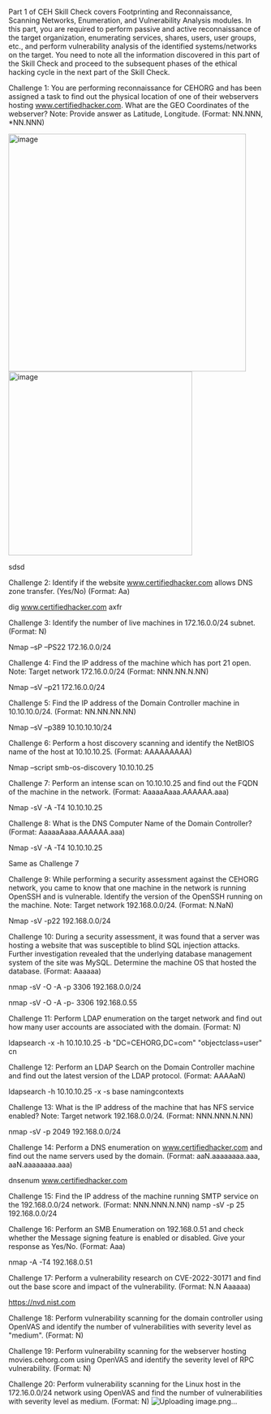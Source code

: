 Part 1 of CEH Skill Check covers Footprinting and Reconnaissance, Scanning Networks, Enumeration, and Vulnerability Analysis modules. In this part, you are required to perform passive and active reconnaissance of the target organization, enumerating services, shares, users, user groups, etc., and perform vulnerability analysis of the identified systems/networks on the target. You need to note all the information discovered in this part of the Skill Check and proceed to the subsequent phases of the ethical hacking cycle in the next part of the Skill Check.

Challenge 1:
You are performing reconnaissance for CEHORG and has been assigned a task to find out the physical location of one of their webservers hosting www.certifiedhacker.com. What are the GEO Coordinates of the webserver? Note: Provide answer as Latitude, Longitude. (Format: NN.NNN, *NN.NNN)

<img width="468" alt="image" src="https://github.com/user-attachments/assets/fbf89af3-d3a4-4655-b84d-c87df18cacda">

<img width="362" alt="image" src="https://github.com/user-attachments/assets/c61c31b2-84bf-4148-aa1d-6fb202a009aa">

sdsd

Challenge 2:
Identify if the website www.certifiedhacker.com allows DNS zone transfer. (Yes/No) (Format: Aa)

dig www.certifiedhacker.com axfr
 

Challenge 3:
Identify the number of live machines in 172.16.0.0/24 subnet. (Format: N)

Nmap –sP –PS22 172.16.0.0/24
 

Challenge 4:
Find the IP address of the machine which has port 21 open. Note: Target network 172.16.0.0/24 (Format: NNN.NN.N.NN)

Nmap –sV –p21 172.16.0.0/24
 

Challenge 5:
Find the IP address of the Domain Controller machine in 10.10.10.0/24. (Format: NN.NN.NN.NN)

Nmap –sV –p389 10.10.10.10/24
 



Challenge 6:
Perform a host discovery scanning and identify the NetBIOS name of the host at 10.10.10.25. (Format: AAAAAAAAA)

Nmap –script smb-os-discovery 10.10.10.25
 
 

Challenge 7:
Perform an intense scan on 10.10.10.25 and find out the FQDN of the machine in the network. (Format: AaaaaAaaa.AAAAAA.aaa)

Nmap -sV -A -T4 10.10.10.25
 
 
 

Challenge 8:
What is the DNS Computer Name of the Domain Controller? (Format: AaaaaAaaa.AAAAAA.aaa)

Nmap -sV -A -T4 10.10.10.25

Same as Challenge 7

Challenge 9:
While performing a security assessment against the CEHORG network, you came to know that one machine in the network is running OpenSSH and is vulnerable. Identify the version of the OpenSSH running on the machine. Note: Target network 192.168.0.0/24. (Format: N.NaN)

Nmap -sV -p22 192.168.0.0/24
 

Challenge 10:
During a security assessment, it was found that a server was hosting a website that was susceptible to blind SQL injection attacks. Further investigation revealed that the underlying database management system of the site was MySQL. Determine the machine OS that hosted the database. (Format: Aaaaaa)

nmap -sV -O -A -p 3306 192.168.0.0/24
 


nmap -sV -O -A -p- 3306 192.168.0.55
 

Challenge 11:
Perform LDAP enumeration on the target network and find out how many user accounts are associated with the domain. (Format: N)

ldapsearch -x -h 10.10.10.25 -b "DC=CEHORG,DC=com" "objectclass=user" cn

 
 

Challenge 12:
Perform an LDAP Search on the Domain Controller machine and find out the latest version of the LDAP protocol. (Format: AAAAaN)

ldapsearch -h 10.10.10.25 -x -s base namingcontexts

 

Challenge 13:
What is the IP address of the machine that has NFS service enabled? Note: Target network 192.168.0.0/24. (Format: NNN.NNN.N.NN)

nmap -sV -p 2049 192.168.0.0/24
 

Challenge 14:
Perform a DNS enumeration on www.certifiedhacker.com and find out the name servers used by the domain. (Format: aaN.aaaaaaaa.aaa, aaN.aaaaaaaa.aaa)

dnsenum www.certifiedhacker.com
 

Challenge 15:
Find the IP address of the machine running SMTP service on the 192.168.0.0/24 network. (Format: NNN.NNN.N.NN)
namp -sV -p 25 192.168.0.0/24

 

Challenge 16:
Perform an SMB Enumeration on 192.168.0.51 and check whether the Message signing feature is enabled or disabled. Give your response as Yes/No. (Format: Aaa)

nmap -A -T4 192.168.0.51

 

Challenge 17:
Perform a vulnerability research on CVE-2022-30171 and find out the base score and impact of the vulnerability. (Format: N.N Aaaaaa)

https://nvd.nist.com
 
Challenge 18:
Perform vulnerability scanning for the domain controller using OpenVAS and identify the number of vulnerabilities with severity level as "medium". (Format: N)

Challenge 19:
Perform vulnerability scanning for the webserver hosting movies.cehorg.com using OpenVAS and identify the severity level of RPC vulnerability. (Format: N)

Challenge 20:
Perform vulnerability scanning for the Linux host in the 172.16.0.0/24 network using OpenVAS and find the number of vulnerabilities with severity level as medium. (Format: N)
![Uploading image.png…]()
